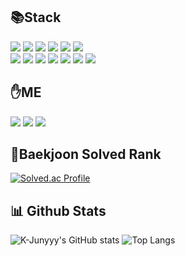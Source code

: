 ## :books:Stack

<div align="left">
  <img src="https://img.shields.io/badge/JavaScript-F7DF1E?style=flat-square&logo=JavaScript&logoColor=white"/>
  <img src="https://img.shields.io/badge/HTML-E34F26?style=flat-square&logo=HTML5&logoColor=white"/>
  <img src="https://img.shields.io/badge/CSS-1572B6?style=flat-square&logo=CSS3&logoColor=white"/>
  <img src="https://img.shields.io/badge/C-A8B9CC?style=flat-square&logo=C&logoColor=white"/>
  <img src="https://img.shields.io/badge/Python-3776AB?style=flat-square&logo=Python&logoColor=white"/>
  <img src="https://img.shields.io/badge/Java-007396?style=flat-square&logo=Java&logoColor=white"/>
  <br/>
  <img src="https://img.shields.io/badge/React-61DAFB?style=flat-square&logo=React&logoColor=white"/>
  <img src="https://img.shields.io/badge/ReactNative-61DAFB?style=flat-square&logo=React&logoColor=white"/>
  <img src="https://img.shields.io/badge/Flask-000000?style=flat-square&logo=Flask&logoColor=white"/>
  <img src="https://img.shields.io/badge/MySQL-4479A1?style=flat-square&logo=MySQL&logoColor=white"/>
  <img src="https://img.shields.io/badge/MongoDB-47A248?style=flat-square&logo=MongoDB&logoColor=white"/>
  <img src="https://img.shields.io/badge/Docker-2496ED?style=flat-square&logo=Docker&logoColor=white"/>
  <img src="https://img.shields.io/badge/aws-232F3E?style=flat-square&logo=Amazon AWS&logoColor=white"/>
</div>
  
## :hand:ME
<div align="left">
  <a href="mailto:junj.dev@gmail.com"><img src="https://img.shields.io/badge/Gmail-EA4335?style=flat-square&logo=Gmail&logoColor=white"/></a>
  <a href="https://c4u-rdav.tistory.com" target="_blank"><img src="https://img.shields.io/badge/Blog-000000?style=flat-square&logo=Tistory&logoColor=white"/></a>
  <a href="https://branched-find-15a.notion.site/Jang-Jaeuk-54e124df052342fa9131fc543d9e1e4d" target="_blank"><img src="https://img.shields.io/badge/Portfolio-000000?style=flat-square&logo=Notion&logoColor=white"/></a>
</div>

## 🥇Baekjoon Solved Rank
  
[![Solved.ac Profile](http://mazassumnida.wtf/api/v2/generate_badge?boj=enrtja5980)](https://solved.ac/enrtja5980)
  
## 📊 Github Stats

![K-Junyyy's GitHub stats](https://github-readme-stats.vercel.app/api?username=JangJaeuk&show_icons=true&theme=tokyonight)
![Top Langs](https://github-readme-stats.vercel.app/api/top-langs/?username=JangJaeuk&layout=compact&theme=tokyonight)
